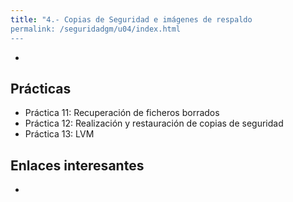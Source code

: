 ```yaml
---
title: "4.- Copias de Seguridad e imágenes de respaldo
permalink: /seguridadgm/u04/index.html
---
```


* 

## Prácticas

* Práctica 11: Recuperación de ficheros borrados
* Práctica 12: Realización y restauración de copias de seguridad
* Práctica 13: LVM

## Enlaces interesantes

* 